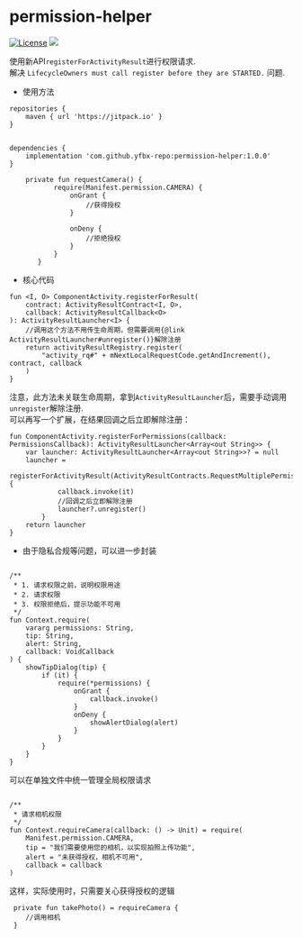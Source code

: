 # permission-helper
[![License](https://img.shields.io/github/license/yfbx-repo/permission-helper)](https://mit-license.org/)
[![](https://img.shields.io/badge/release-1.0.0-blue.svg)](https://github.com/yfbx-repo/permission-helper/releases)    

使用新API`registerForActivityResult`进行权限请求.    
解决 `LifecycleOwners must call register before they are STARTED.` 问题.    

- 使用方法
```
repositories {
	maven { url 'https://jitpack.io' }
}


dependencies {
	implementation 'com.github.yfbx-repo:permission-helper:1.0.0'
}
```

```
    private fun requestCamera() {
           require(Manifest.permission.CAMERA) {
               onGrant {
                   //获得授权
               }

               onDeny {
                   //拒绝授权
               }
           }
       }

```

- 核心代码
```
fun <I, O> ComponentActivity.registerForResult(
    contract: ActivityResultContract<I, O>,
    callback: ActivityResultCallback<O>
): ActivityResultLauncher<I> {
    //调用这个方法不用传生命周期，但需要调用{@link ActivityResultLauncher#unregister()}解除注册
    return activityResultRegistry.register(
        "activity_rq#" + mNextLocalRequestCode.getAndIncrement(), contract, callback
    )
}
```

注意，此方法未关联生命周期，拿到`ActivityResultLauncher`后，需要手动调用`unregister`解除注册.    
可以再写一个扩展，在结果回调之后立即解除注册：

```
fun ComponentActivity.registerForPermissions(callback: PermissionsCallback): ActivityResultLauncher<Array<out String>> {
    var launcher: ActivityResultLauncher<Array<out String>>? = null
    launcher =
        registerForActivityResult(ActivityResultContracts.RequestMultiplePermissions()) {
            callback.invoke(it)
            //回调之后立即解除注册
            launcher?.unregister()
        }
    return launcher
}
```

- 由于隐私合规等问题，可以进一步封装
```

/**
 * 1. 请求权限之前，说明权限用途
 * 2. 请求权限
 * 3. 权限拒绝后，提示功能不可用
 */
fun Context.require(
    vararg permissions: String,
    tip: String,
    alert: String,
    callback: VoidCallback
) {
    showTipDialog(tip) {
        if (it) {
            require(*permissions) {
                onGrant {
                    callback.invoke()
                }
                onDeny {
                    showAlertDialog(alert)
                }
            }
        }
    }
}
```

可以在单独文件中统一管理全局权限请求
```

/**
 * 请求相机权限
 */
fun Context.requireCamera(callback: () -> Unit) = require(
    Manifest.permission.CAMERA,
    tip = "我们需要使用您的相机，以实现拍照上传功能",
    alert = "未获得授权，相机不可用",
    callback = callback
)

```

这样，实际使用时，只需要关心获得授权的逻辑

```
 private fun takePhoto() = requireCamera {
    //调用相机
 }
```
